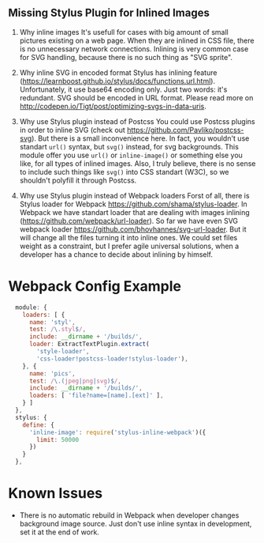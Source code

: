 Missing Stylus Plugin for Inlined Images
----------------------------------------

1. Why inline images
It's usefull for cases with big amount of small pictures existing on a web page. When they are inlined in CSS file, there is no
unnecessary network connections. Inlining is very common case for SVG handling, because there is no such thing as "SVG sprite".

2. Why inline SVG in encoded format
Stylus has inlining feature (https://learnboost.github.io/stylus/docs/functions.url.html). Unfortunately, it use base64 encoding only.
Just two words: it's redundant. SVG should be encoded in URL format. Please read more on http://codepen.io/Tigt/post/optimizing-svgs-in-data-uris.

3. Why use Stylus plugin instead of Postcss
You could use Postcss plugins in order to inline SVG (check out https://github.com/Pavliko/postcss-svg). But there is a small inconvenience here. In fact, you wouldn't use standart `url()` syntax, but `svg()` instead, for svg backgrounds. This module offer you use `url()` or `inline-image()` or something else you like, for all types of inlined images. Also, I truly believe, there is no sense to include such things like `svg()` into CSS standart (W3C), so we shouldn't polyfill it through Postcss.

4. Why use Stylus plugin instead of Webpack loaders
Forst of all, there is Stylus loader for Webpack https://github.com/shama/stylus-loader. In Webpack we have standart loader that are dealing with images inlining (https://github.com/webpack/url-loader).
So far we have even SVG webpack loader https://github.com/bhovhannes/svg-url-loader.
But it will change all the files turning it into inline ones. We could set files weight as a constraint, but I prefer agile universal solutions, when a developer has a chance to decide about inlining by himself.


# Webpack Config Example

```js
  module: {
    loaders: [ {
      name: 'styl',
      test: /\.styl$/,
      include: __dirname + '/builds/',
      loader: ExtractTextPlugin.extract(
        'style-loader',
        'css-loader!postcss-loader!stylus-loader'),
    }, {
      name: 'pics',
      test: /\.(jpeg|png|svg)$/,
      include: __dirname + '/builds/',
      loaders: [ 'file?name=[name].[ext]' ],
    } ]
  },
  stylus: {
    define: {
      'inline-image': require('stylus-inline-webpack')({
        limit: 50000
      })
    }
  },
```
# Known Issues
* There is no automatic rebuild in Webpack when developer changes background image source. Just don't use inline syntax in development, set it at the end of work.
